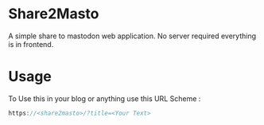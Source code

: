 # Share2Masto

A simple share to mastodon web application. No server required everything is in
frontend.

# Usage
To Use this in your blog or anything use this URL Scheme :

```javascript
https://<share2masto>/?title=<Your Text>
```
